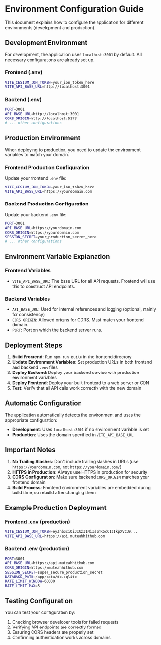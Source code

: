 # Environment Configuration Guide

This document explains how to configure the application for different environments (development and production).

## Development Environment

For development, the application uses `localhost:3001` by default. All necessary configurations are already set up.

### Frontend (.env)
```bash
VITE_CESIUM_ION_TOKEN=your_ion_token_here
VITE_API_BASE_URL=http://localhost:3001
```

### Backend (.env)
```bash
PORT=3001
API_BASE_URL=http://localhost:3001
CORS_ORIGIN=http://localhost:5173
# ... other configurations
```

## Production Environment

When deploying to production, you need to update the environment variables to match your domain.

### Frontend Production Configuration

Update your frontend `.env` file:
```bash
VITE_CESIUM_ION_TOKEN=your_ion_token_here
VITE_API_BASE_URL=https://yourdomain.com
```

### Backend Production Configuration

Update your backend `.env` file:
```bash
PORT=3001
API_BASE_URL=https://yourdomain.com
CORS_ORIGIN=https://yourdomain.com
SESSION_SECRET=your_production_secret_here
# ... other configurations
```

## Environment Variable Explanation

### Frontend Variables
- `VITE_API_BASE_URL`: The base URL for all API requests. Frontend will use this to construct API endpoints.

### Backend Variables
- `API_BASE_URL`: Used for internal references and logging (optional, mainly for consistency)
- `CORS_ORIGIN`: Allowed origins for CORS. Must match your frontend domain.
- `PORT`: Port on which the backend server runs.

## Deployment Steps

1. **Build Frontend**: Run `npm run build` in the frontend directory
2. **Update Environment Variables**: Set production URLs in both frontend and backend `.env` files
3. **Deploy Backend**: Deploy your backend service with production environment variables
4. **Deploy Frontend**: Deploy your built frontend to a web server or CDN
5. **Test**: Verify that all API calls work correctly with the new domain

## Automatic Configuration

The application automatically detects the environment and uses the appropriate configuration:

- **Development**: Uses `localhost:3001` if no environment variable is set
- **Production**: Uses the domain specified in `VITE_API_BASE_URL`

## Important Notes

1. **No Trailing Slashes**: Don't include trailing slashes in URLs (use `https://yourdomain.com`, not `https://yourdomain.com/`)
2. **HTTPS in Production**: Always use HTTPS in production for security
3. **CORS Configuration**: Make sure backend `CORS_ORIGIN` matches your frontend domain
4. **Build Process**: Frontend environment variables are embedded during build time, so rebuild after changing them

## Example Production Deployment

### Frontend .env (production)
```bash
VITE_CESIUM_ION_TOKEN=eyJhbGciOiJIUzI1NiIsInR5cCI6IkpXVCJ9...
VITE_API_BASE_URL=https://api.muteahhithub.com
```

### Backend .env (production)
```bash
PORT=3001
API_BASE_URL=https://api.muteahhithub.com
CORS_ORIGIN=https://muteahhithub.com
SESSION_SECRET=super_secure_production_secret
DATABASE_PATH=/app/data/db.sqlite
RATE_LIMIT_WINDOW=60000
RATE_LIMIT_MAX=5
```

## Testing Configuration

You can test your configuration by:
1. Checking browser developer tools for failed requests
2. Verifying API endpoints are correctly formed
3. Ensuring CORS headers are properly set
4. Confirming authentication works across domains

